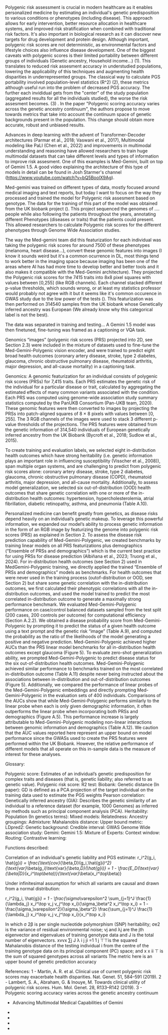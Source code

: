 Polygenic risk assessment is crucial in modern healthcare as it enables personalized medicine by estimating an individual's genetic predisposition to various conditions or phenotypes (including disease). This approach allows for early intervention, better resource allocation in healthcare systems, and improved risk stratification when combined with traditional risk factors. It's also important in biological research as it can discover new targets for drug development and protein design. Although important, polygenic risk scores are not deterministic, as environmental factors and lifestyle choices also influence disease development. One of the biggest caveats with polygenic scores is their limited portability between different groups of individuals (Genetic ancestry, Household income...) (1). This translates to reduced risk assesment accuracy in understudied populations, lowering the applicability of this techniques and augmenting health disparities in underrepresented groups. 
The classical way to calculate PGS portability involved population-level statistics (R^2) (2), these metrics although useful run into the problem of decreased PGS accuracy. The further each invididual gets from the "center" of the study population (aggregated results for all the individuals studied), the worse the risk assesment becomes. (3) . In the paper "Polygenic scoring accuracy varies across the genetic ancestry continuum", the authors propose to move towards metrics that take into account the continuum space of genetic backgrounds present in the population. This change should obtain more accurate, robust and unbiased results.

Advances in deep learning with the advent of Transformer-Decoder architectures (Parmar et al., 2018; Vaswani et al., 2017), Multimodal modeling  like PaLI (Chen et al., 2022) and improvements in multimodal understanding and reasoning have allowed researchers to train huge multimodal datasets that can take different levels and types of information to improve risk assesment. One of this examples is Med-Gemini, built on top of Gemini 1.5. A good video explaining the architecture of this type of models in detail can be found in Josh Starmer's channel (https://www.youtube.com/watch?v=bQ5BoolX9Ag).

Med-gemini was trained on different types of data, mostly focused around medical imaging and text reports, but today I want to focus on the way they processed and trained the model for Polygenic risk assesment based on genotype. The data for the training of this part of the model was obtained from the UK biobank project (). This project sequenced the genomes of .... people while also following the patients throughout the years, annotating different Phenotypes (diseases or traits) that the patients could present. This allowed researchers to calculate Polygenic risk scores for the different phenotypes through Genome Wide Association studies. 

The way the Med-gemini team did this featurization for each individual was taking the polygenic risk scores for around 7500 of these phenotypes (melanoma, heart disease...), convert these genomic features into images (I know it sounds weird but it's a common ocurrence in DL, most things tend to work better in the imaging space because imaging has been one of the areas where AI has had more time to develop better and better tools and it also makes it compatible with the Med-Gemini architecture). They projected the Polygenic risk scores for the 7415 traits into 8x8 pixel squares with values between [0,255] (like RGB channels). Each channel stacked different p-value thresholds, which sounds wrong, or at least my statistics professor would probably not agree with it but it seems like it's common occurence in GWAS study due to the low power of the tests (). This featurization was then performed on 314540 samples from the UK biobank whose Genetically inferred ancestry was European (We already know why this categorical label is not the best).

The data was separated in training and testing...
A Gemini 1.5 model was then finetuned, fine-tuning was framed as a captioning or VQA task.

Genomics “images” (polygenic risk scores (PRS) projected into 2D, see Section 2.3) were included in the mixture of datasets used to fine-tune the Med-Gemini-Polygenic vision encoder, and were trained to predict eight broad health outcomes (coronary artery disease, stroke, type 2 diabetes, glaucoma, chronic obstructive pulmonary disease, rheumatoid arthritis, major depression, and all-cause mortality) in a captioning task.


Genomics: A genomic featurization for an individual consists of polygenic risk scores (PRSs) for 7,415 traits. Each PRS estimates the genetic risk of the individual for a particular disease or trait, calculated by aggregating the estimated effects of many common variants associated with the condition. Each PRS was computed using genome-wide association study summary statistics computed by the PanUKB Consortium (Pan-UKB team, 2020). These genomic features were then converted to images by projecting the PRSs into patch-aligned squares of 8 × 8 pixels with values between [0, 255]. The 3 RGB channels of the images were used to stack 3 different p-value thresholds of the projections. The PRS features were obtained from the genetic information of 314,540 individuals of European genetically inferred ancestry from the UK Biobank (Bycroft et al., 2018; Sudlow et al., 2015).

To create training and evaluation labels, we selected eight in-distribution health outcomes which have strong heritability (i.e. genetic information plays an important role in influencing susceptibility (Visscher et al., 2008)), span multiple organ systems, and are challenging to predict from polygenic risk scores alone: coronary artery disease, stroke, type 2 diabetes, glaucoma, chronic obstructive pulmonary disease (COPD), rheumatoid arthritis, major depression, and all-cause mortality. Additionally, to assess model generalization, we selected six out-of-distribution (OOD) health outcomes that share genetic correlation with one or more of the in-distribution health outcomes: hypertension, hypercholesterolemia, atrial fibrillation, diabetic retinopathy, asthma, and pneumonia (Table A.10).

Personalized medicine can benefit greatly from genetics, as disease risks depend heavily on an individual’s genetic makeup. To leverage this powerful information, we expanded our model’s ability to process genetic information in the form of an RGB image by featurizing the genome into polygenic risk scores (PRS) as explained in Section 2. To assess the disease risk prediction capability of Med-Gemini-Polygenic, we created benchmarks by training linear models on all PRS featurizations plus demographics (“Ensemble of PRSs and demographics”) which is the current best practice for using PRSs for disease prediction (Albiñana et al., 2023; Truong et al., 2024). For in-distribution health outcomes (see Section 2) used in MedGemini-Polygenic training, we directly applied the trained “Ensemble of PRSs and demographics” models as benchmarks. For health outcomes that were never used in the training process (outof-distribution or OOD, see Section 2) but share some genetic correlation with the in-distribution outcomes, we first calculated their phenotypic correlations with all the in-distribution outcomes, and used the model trained to predict the most correlated in-distribution outcome to generate a maximally strong performance benchmark. We evaluated Med-Gemini-Polygenic performance on case/control balanced datasets sampled from the test split (200 cases, 200 controls per outcome) for computational efficiency (Section A.2.2). We obtained a disease probability score from Med-Gemini-Polygenic by prompting it to predict the status of a given health outcome using a text prompt and the genetic risk “image” (Table A.9), and computed the probability as the ratio of the likelihoods of the model generating a positive and negative prediction. Med-Gemini-Polygenic achieved higher AUCs than the PRS linear model benchmarks for all in-distribution health outcomes except glaucoma (Figure 5). To evaluate zero-shot generalization ability, we prompted Med-Gemini-Polygenic to predict disease status for the six out-of-distribution health outcomes. Med-Gemini-Polygenic achieved similar performance to benchmarks trained on the most correlated in-distribution outcome (Table A.11) despite never being instructed about the associations between in-distribution and out-of-distribution outcomes (Figure 5). Additionally, we compared the performance of linear probes of the Med-Gemini-Polygenic embeddings and directly prompting Med-Gemini-Polygenic in the evaluation sets of 400 individuals. Comparisons of the AUCs show that while Med-Gemini-Polygenic performs similarly to the linear probe when each is only given demographic information, it often outperforms the linear probe when incorporating both PRSs and demographics (Figure A.5). This performance increase is largely attributable to Med-Gemini-Polygenic modeling non-linear interactions between genomic information and demographics (Table A.12). We caution that the AUC values reported here represent an upper bound on model performance since the GWASs used to create the PRS features were performed within the UK Biobank. However, the relative performance of different models that all operate on this in-sample data is the measure of interest for these analyses.


Glossary:

Polygenic score: Estimates of an individual’s genetic predisposition for complex traits and diseases (that is, genetic liability; also referred to as genetic value).
Polygenic risk score:
R2 test:
Biobank:
Genetic distance (In paper): GD is defined as a PCA projection of the target individual on the training data used to estimate the PGS weights
Pearson correlation:
Genetically inferred ancestry (GIA): Describes the genetic similarity of an individual to a reference dataset (for example, 1000 Genomes) as inferred by methods such as principal component analysis (PCA).
Heritability:
Population (In genetics terms):
Mixed models: 
Relatedness:
Ancestry groupings: 
Admixture: 
Mahalanobis distance: 
Upper bound metric: 
LDpred2: 
Genetic background:
Credible interval:
GWAS Genome Wide association study: 
Gemini: 
Gemini 1.5:
Mixture of Experts: 
Context window: 
Routing:
Contrastive learning:


Functions described: 

Correlation of an individual's genetic liability and PGS estimate:
r_i^2(g_i, \hat{g}_i) = \frac{\text{cov}_{\beta,D}(g_i,\hat{g}_i)^2}{\text{var}_\beta(g_i)\text{var}_{\beta,D}(\hat{g}_i)} = 1 - \frac{E_D(\text{var}_{\beta|D}(x_i^\top\beta))}{\text{var}_\beta(x_i^\top\beta)}

Under infinitesimal assumption for which all variants are causal and drawn from a normal distribution:

r_i^2(g_i, \hat{g}_i) = 1 - \frac{\sigma_\varepsilon^2 \sum_{j=1}^J \frac{1}{\lambda_j} x_i^\top v_j v_j^\top x_i}{\sigma_\beta^2 x_i^\top x_i} = 1 - \frac{\sigma_\varepsilon^2}{\sigma_\beta^2} \frac{\sum_{j=1}^J \frac{1}{\lambda_j} x_i^\top v_j v_j^\top x_i}{x_i^\top x_i}

In which σ 2β is per single nucleotide polymorphism (SNP) heritability; σe2 is the variance of residual environmental noise; vj and λj are the jth eigenvector and eigenvalues of training genotype data and J is the total number of eigenvectors. xvvx ∑j J λ i j ji =1 1 j ⊤⊤is the squared Mahalanobis distance of the testing individual i from the centre of the training genotype data on its principal component (PC) space; and x x ii ⊤ is the sum of squared genotypes across all variants
The metric here is an upper bound of genetic prediction accuracy

References:
1 - Martin, A. R. et al. Clinical use of current polygenic risk scores may exacerbate health disparities. Nat. Genet. 51, 584–591 (2019).
2 - Lambert, S. A., Abraham, G. & Inouye, M. Towards clinical utility of polygenic risk scores. Hum. Mol. Genet. 28, R133–R142 (2019).
3 - Polygenic scoring accuracy varies across the genetic ancestry continuum
- Advancing Multimodal Medical Capabilities of Gemini

-
-
-
-
